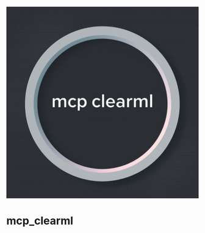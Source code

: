 <p align="center">
  <img src="docs/photo_2025-09-01_14-40-55.jpg" alt="mcp_clearml cover" width="960" />
</p>

# mcp_clearml


